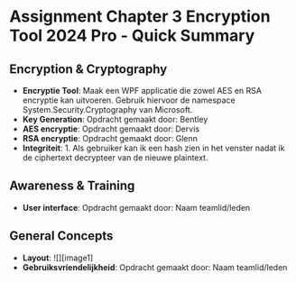 # Assignment Chapter 3 Encryption Tool 2024 Pro - Quick Summary

## Encryption & Cryptography
- **Encryptie Tool**: Maak een WPF applicatie die zowel AES en RSA encryptie kan uitvoeren. Gebruik hiervoor de namespace System.Security.Cryptography van Microsoft.
- **Key Generation**: Opdracht gemaakt door: Bentley
- **AES encryptie**: Opdracht gemaakt door: Dervis
- **RSA encryptie**: Opdracht gemaakt door: Glenn
- **Integriteit**: 1. Als gebruiker kan ik een hash zien in het venster nadat ik de ciphertext decrypteer van de nieuwe plaintext.

## Awareness & Training
- **User interface**: Opdracht gemaakt door: Naam teamlid/leden

## General Concepts
- **Layout**: ![][image1]
- **Gebruiksvriendelijkheid**: Opdracht gemaakt door: Naam teamlid/leden
